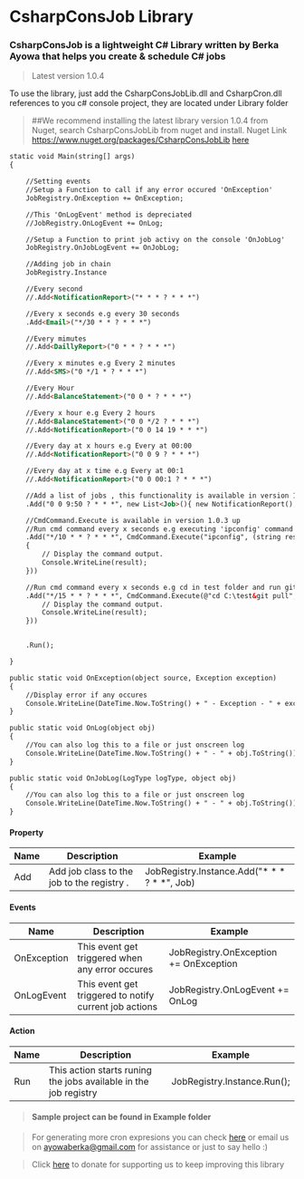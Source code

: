 # CsharpConsJob Library
### CsharpConsJob is a lightweight C# Library written by Berka Ayowa that helps you create & schedule C# jobs

>Latest version 1.0.4

To use the library, just  add the CsharpConsJobLib.dll and CsharpCron.dll references to you c# console project, they are located under Library folder
>##We recommend installing the latest library version 1.0.4 from Nuget, search CsharpConsJobLib from nuget and install.
>Nuget Link https://www.nuget.org/packages/CsharpConsJobLib [here](https://www.nuget.org/packages/CsharpConsJobLib/)


```html
static void Main(string[] args)
{

    //Setting events
    //Setup a Function to call if any error occured 'OnException'
    JobRegistry.OnException += OnException;

    //This 'OnLogEvent' method is depreciated
    //JobRegistry.OnLogEvent += OnLog;

    //Setup a Function to print job activy on the console 'OnJobLog'
    JobRegistry.OnJobLogEvent += OnJobLog;

    //Adding job in chain
    JobRegistry.Instance

    //Every second
    //.Add<NotificationReport>("* * * ? * * *")

    //Every x seconds e.g every 30 seconds
    .Add<Email>("*/30 * * ? * * *")

    //Every mimutes
    //.Add<DaillyReport>("0 * * ? * * *")

    //Every x minutes e.g Every 2 minutes
    //.Add<SMS>("0 */1 * ? * * *")

    //Every Hour
    //.Add<BalanceStatement>("0 0 * ? * * *")

    //Every x hour e.g Every 2 hours
    //.Add<BalanceStatement>("0 0 */2 ? * * *")
    //.Add<NotificationReport>("0 0 14 19 * * *")

    //Every day at x hours e.g Every at 00:00
    //.Add<NotificationReport>("0 0 9 ? * * *")

    //Every day at x time e.g Every at 00:1
    //.Add<NotificationReport>("0 0 00:1 ? * * *")

    //Add a list of jobs , this functionality is available in version 1.0.2 up
    .Add("0 0 9:50 ? * * *", new List<Job>(){ new NotificationReport(), new BalanceStatement()})

    //CmdCommand.Execute is available in version 1.0.3 up
    //Run cmd command every x seconds e.g executing 'ipconfig' command every 10 seconds
    .Add("*/10 * * ? * * *", CmdCommand.Execute("ipconfig", (string result) =>
    {
        // Display the command output.
        Console.WriteLine(result);
    }))

    //Run cmd command every x seconds e.g cd in test folder and run git pull command every 10 seconds
    .Add("*/15 * * ? * * *", CmdCommand.Execute(@"cd C:\test&git pull", (string result) => {
        // Display the command output.
        Console.WriteLine(result);
    }))


    .Run();

}

public static void OnException(object source, Exception exception)
{
    //Display error if any occures
    Console.WriteLine(DateTime.Now.ToString() + " - Exception - " + exception.Message);
}

public static void OnLog(object obj)
{
    //You can also log this to a file or just onscreen log
    Console.WriteLine(DateTime.Now.ToString() + " - " + obj.ToString());
}

public static void OnJobLog(LogType logType, object obj)
{
    //You can also log this to a file or just onscreen log
    Console.WriteLine(DateTime.Now.ToString() + " - " + obj.ToString());
}
```

#### Property
| Name | Description | Example | 
| --- | --- | --- |
| Add | Add job class to the job to the registry .| JobRegistry.Instance.Add<NotificationReport>("* * * ? * *", Job) 

#### Events
| Name | Description | Example | 
| --- | --- | --- |
| OnException | This event get triggered when any error occures| JobRegistry.OnException += OnException
| OnLogEvent | This event get triggered to notify current job actions| JobRegistry.OnLogEvent += OnLog

#### Action
| Name | Description | Example | 
| --- | --- | --- |
| Run | This action starts runing the jobs available in the job registry| JobRegistry.Instance.Run();

>#### Sample project can be found in Example folder

>For generating more cron expresions  you can check [here](https://www.freeformatter.com/cron-expression-generator-quartz.html) or email us on ayowaberka@gmail.com for assistance or just to say hello :)

>Click [here](https://www.paypal.com/donate/?hosted_button_id=3EUXREY22UMGQ) to donate for supporting us to keep improving this library  
